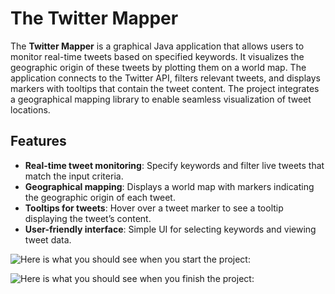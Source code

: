 # The Twitter Mapper

The **Twitter Mapper** is a graphical Java application that allows users to monitor real-time tweets based on specified keywords. It visualizes the geographic origin of these tweets by plotting them on a world map. The application connects to the Twitter API, filters relevant tweets, and displays markers with tooltips that contain the tweet content. The project integrates a geographical mapping library to enable seamless visualization of tweet locations.

## Features

- **Real-time tweet monitoring**: Specify keywords and filter live tweets that match the input criteria.
- **Geographical mapping**: Displays a world map with markers indicating the geographic origin of each tweet.
- **Tooltips for tweets**: Hover over a tweet marker to see a tooltip displaying the tweet’s content.
- **User-friendly interface**: Simple UI for selecting keywords and viewing tweet data.

![Here is what you should see when you start the project:](https://github.com/bradsjansen/TwitterMapperStarter/blob/master/TwitterMapperStarter/Images/Final_Project_Starter_Screenshot.png)

![Here is what you should see when you finish the project:]([[https://example.com/image.png](https://courses.edx.org/asset-v1:UBCx+SoftConst2x+3T2017+type@asset+block/Final_Project_Starter_Screenshot.png)](https://courses.edx.org/asset-v1:UBCx+SoftConst2x+3T2017+type@asset+block/Final_Project_Complete_Screenshot.png))
